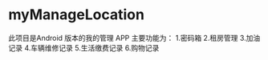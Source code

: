 # myManageLocation
<h>此项目是Android 版本的我的管理 APP</h>
主要功能为：
1.密码箱
2.租房管理
3.加油记录
4.车辆维修记录
5.生活缴费记录
6.购物记录
